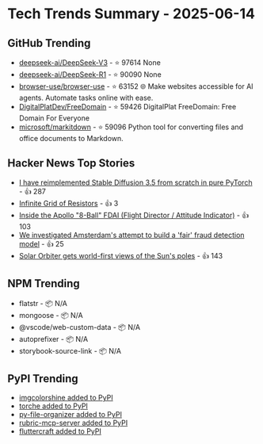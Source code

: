 # Tech Trends Summary - 2025-06-14

## GitHub Trending
- [deepseek-ai/DeepSeek-V3](https://github.com/deepseek-ai/DeepSeek-V3) - ⭐ 97614
  None
- [deepseek-ai/DeepSeek-R1](https://github.com/deepseek-ai/DeepSeek-R1) - ⭐ 90090
  None
- [browser-use/browser-use](https://github.com/browser-use/browser-use) - ⭐ 63152
  🌐 Make websites accessible for AI agents. Automate tasks online with ease.
- [DigitalPlatDev/FreeDomain](https://github.com/DigitalPlatDev/FreeDomain) - ⭐ 59426
  DigitalPlat FreeDomain: Free Domain For Everyone
- [microsoft/markitdown](https://github.com/microsoft/markitdown) - ⭐ 59096
  Python tool for converting files and office documents to Markdown.

## Hacker News Top Stories
- [I have reimplemented Stable Diffusion 3.5 from scratch in pure PyTorch](https://github.com/yousef-rafat/miniDiffusion) - 👍 287
- [Infinite Grid of Resistors](https://www.mathpages.com/home/kmath668/kmath668.htm) - 👍 3
- [Inside the Apollo "8-Ball" FDAI (Flight Director / Attitude Indicator)](https://www.righto.com/2025/06/inside-apollo-fdai.html) - 👍 103
- [We investigated Amsterdam's attempt to build a 'fair' fraud detection model](https://www.lighthousereports.com/methodology/amsterdam-fairness/) - 👍 25
- [Solar Orbiter gets world-first views of the Sun's poles](https://www.esa.int/Science_Exploration/Space_Science/Solar_Orbiter/Solar_Orbiter_gets_world-first_views_of_the_Sun_s_poles) - 👍 143

## NPM Trending
- flatstr - 📦 N/A
- mongoose - 📦 N/A
- @vscode/web-custom-data - 📦 N/A
- autoprefixer - 📦 N/A
- storybook-source-link - 📦 N/A

## PyPI Trending
- [imgcolorshine added to PyPI](https://pypi.org/project/imgcolorshine/)
- [torche added to PyPI](https://pypi.org/project/torche/)
- [py-file-organizer added to PyPI](https://pypi.org/project/py-file-organizer/)
- [rubric-mcp-server added to PyPI](https://pypi.org/project/rubric-mcp-server/)
- [fluttercraft added to PyPI](https://pypi.org/project/fluttercraft/)
